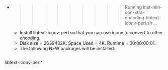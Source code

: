 * >>>>>>>>> Running inst-min-con-xtra-encoding-libtext-iconv-perl.sh ...
  * Install libtext-iconv-perl so that you can use iconv to convert to other encoding.
  * Disk size = 2639432K. Space Used = 4K. Runtime = 00:00:00:01.
  * The following NEW packages will be installed:
  ```bash
libtext-iconv-perl*
  ```
